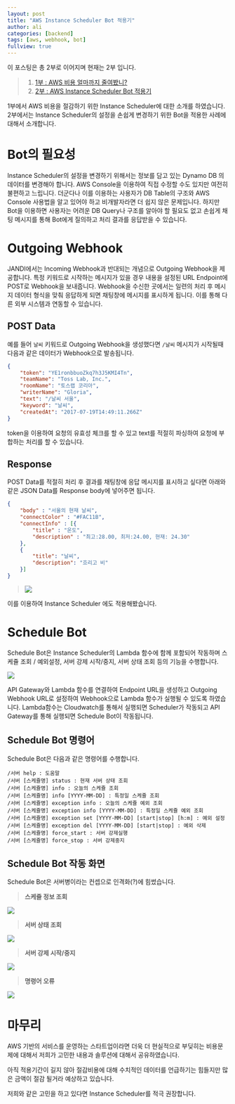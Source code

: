 ```yaml
---
layout: post
title: "AWS Instance Scheduler Bot 적용기"
author: ali
categories: [backend]
tags: [aws, webhook, bot]
fullview: true
---
```


이 포스팅은 총 2부로 이어지며 현재는 2부 입니다.

> 1. [1부 : AWS 비용 얼마까지 줄여봤니?](/backend/2017/07/18/aws_instance_scheduler.html)
> 2. [2부 : AWS Instance Scheduler Bot 적용기](/backend/2017/07/19/aws_instance_scheduler_bot.html)

1부에서 AWS 비용을 절감하기 위한 Instance Scheduler에 대한 소개를 하였습니다. 2부에서는 Instance Scheduler의 설정을 손쉽게 변경하기 위한 Bot을 적용한 사례에 대해서 소개합니다.

# Bot의 필요성

Instance Scheduler의 설정을 변경하기 위해서는 정보를 담고 있는 Dynamo DB 의 데이터를 변경해야 합니다. AWS Console을 이용하여 직접 수정할 수도 있지만 여전히 불편하고 느립니다. 더군다나 이를 이용하는 사용자가 DB Table의 구조와 AWS Console 사용법을 알고 있어야 하고 비개발자라면 더 쉽지 않은 문제입니다. 하지만 Bot을 이용하면 사용자는 어려운 DB Query나 구조를 알아야 할 필요도 없고 손쉽게 채팅 메시지를 통해 Bot에게 질의하고 처리 결과를 응답받을 수 있습니다.

# Outgoing Webhook

JANDI에서는 Incoming Webhook과 반대되는 개념으로 Outgoing Webhook을 제공합니다. 특정 키워드로 시작하는 메시지가 있을 경우 내용을 설정된 URL Endpoint에 POST로 Webhook을 보내줍니다. Webhook을 수신한 곳에서는 일련의 처리 후 메시지 데이터 형식을 맞춰 응답하게 되면 채팅창에 메시지를 표시하게 됩니다. 이를 통해 다른 외부 시스템과 연동할 수 있습니다.

## POST Data

예를 들어 `날씨` 키워드로 Outgoing Webhook을 생성했다면 `/날씨` 메시지가 시작될때 다음과 같은 데이터가 Webhook으로 발송됩니다.

```json
{
    "token": "YE1ronbbuoZkq7h3J5KMI4Tn",
    "teamName": "Toss Lab, Inc.",
    "roomName": "토스랩 코리아",
    "writerName": "Gloria",
    "text": "/날씨 서울",
    "keyword": "날씨",
    "createdAt": "2017-07-19T14:49:11.266Z"
}
```

token을 이용하여 요청의 유효성 체크를 할 수 있고 text를 적절히 파싱하여 요청에 부합하는 처리를 할 수 있습니다.

## Response

POST Data를 적절히 처리 후 결과를 채팅창에 응답 메시지를 표시하고 싶다면 아래와 같은 JSON Data를 Response body에 넣어주면 됩니다.

```json
{
    "body" : "서울의 현재 날씨",
    "connectColor" : "#FAC11B",
    "connectInfo" : [{
        "title" : "온도",
        "description" : "최고:28.00, 최저:24.00, 현재: 24.30"
    },
    {
        "title": "날씨",
        "description": "흐리고 비"
    }]
}
```

> ![](/assets/media/post_images/bot_weather.png)

이를 이용하여 Instance Scheduler 에도 적용해봤습니다.

# Schedule Bot

Schedule Bot은 Instance Scheduler의 Lambda 함수에 함께 포함되어 작동하며 스케쥴 조회 / 예외설정, 서버 강제 시작/중지, 서버 상태 조회 등의 기능을 수행합니다.

![](/assets/media/post_images/scheduler_bot.png)

API Gateway와 Lambda 함수를 연결하여 Endpoint URL을 생성하고 Outgoing Webhook URL로 설정하여 Webhook으로 Lambda 함수가 실행될 수 있도록 하였습니다.
Lambda함수는 Cloudwatch를 통해서 실행되면 Scheduler가 작동되고 API Gateway를 통해 실행되면 Schedule Bot이 작동됩니다.

## Schedule Bot 명령어

Schedule Bot은 다음과 같은 명령어를 수행합니다.

```text
/서버 help : 도움말
/서버 [스케쥴명] status : 현재 서버 상태 조회
/서버 [스케쥴명] info : 오늘의 스케쥴 조회
/서버 [스케쥴명] info [YYYY-MM-DD] : 특정일 스케쥴 조회
/서버 [스케쥴명] exception info : 오늘의 스케쥴 예외 조회
/서버 [스케쥴명] exception info [YYYY-MM-DD] : 특정일 스케쥴 예외 조회
/서버 [스케쥴명] exception set [YYYY-MM-DD] [start|stop] [h:m] : 예외 설정
/서버 [스케쥴명] exception del [YYYY-MM-DD] [start|stop] : 예외 삭제
/서버 [스케쥴명] force_start : 서버 강제실행
/서버 [스케쥴명] force_stop : 서버 강제중지
```

## Schedule Bot 작동 화면

Schedule Bot은 서버병이라는 컨셉으로 인격화(?)에 힘썼습니다.

> **스케쥴 정보 조회**

![](/assets/media/post_images/bot_info.png)

> **서버 상태 조회**

![](/assets/media/post_images/bot_status.png)

> **서버 강제 시작/중지**

![](/assets/media/post_images/bot_start_stop.png)

> **명령어 오류**

![](/assets/media/post_images/bot_error.png)

# 마무리

AWS 기반의 서비스를 운영하는 스타트업이라면 더욱 더 현실적으로 부딪히는 비용문제에 대해서 저희가 고민한 내용과 솔루션에 대해서 공유하였습니다.

아직 적용기간이 길지 않아 절감비용에 대해 수치적인 데이터를 언급하기는 힘들지만 많은 금액이 절감 될거라 예상하고 있습니다.

저희와 같은 고민을 하고 있다면 Instance Scheduler를 적극 권장합니다.